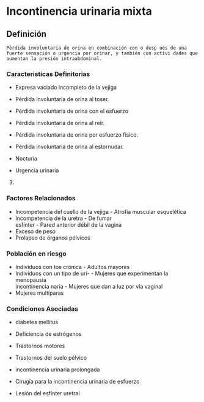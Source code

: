 # Incontinencia urinaria mixta
## Definición
	Pérdida involuntaria de orina en combinación con o desp ués de una fuerte sensación o urgencia por orinar, y también con activi dades que aumentan la presión intraabdominal.

### Caracteristicas Definitorias
- Expresa vaciado incompleto 
de la vejiga   
- Pérdida involuntaria de orina 
al toser.   
- Pérdida involuntaria de orina 
con el esfuerzo   
- Pérdida involuntaria de orina 
al reír.   
 
- Pérdida involuntaria de orina 
por esfuerzo físico.   
- Pérdida involuntaria de orina 
al estornudar.   
- Nocturia   
- Urgencia urinaria    
3.

### Factores Relacionados
- Incompetencia del cuello de la 
vejiga  - Atrofia muscular esquelética  
- Incompetencia de la uretra  - De fumar  
 esfínter  - Pared anterior débil de la vagina  
- Exceso de peso   
- Prolapso de órganos pélvicos

### Población en riesgo
- Individuos con tos crónica  - Adultos mayores  
- Individuos con un tipo de uri-  - Mujeres que experimentan la 
menopausia  
 incontinencia naria  - Mujeres que dan a luz por vía 
vaginal  
- Mujeres multíparas

### Condiciones Asociadas
- diabetes mellitus   
- Deficiencia de estrógenos   
- Trastornos motores   
- Trastornos del suelo pélvico   
- incontinencia urinaria prolongada   
 
 
- Cirugía para la 
incontinencia urinaria 
de esfuerzo   
- Lesión del esfínter uretral

